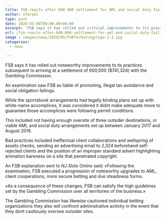 ```yaml
---
title: FSB reacts after 600 000 settlement for AML and social duty failings
author: xforeal 
type: post
date: 2020-05-06T00:00:00+00:00
excerpt: 'FSB says it has rolled out critical improvements to its practices in the wake of arriving at a settlement of 600,000 ($741,324) with the Gambling Commission '
url: /fsb-reacts-after-600-000-settlement-for-aml-and-social-duty-failings/
image : images/news/2020/05/FSBTechnologylogo-1-1.jpg
categories:
  - news

---
```

FSB says it has rolled out noteworthy improvements to its practices subsequent to arriving at a settlement of 600,000 ($741,324) with the Gambling Commission. 

An examination saw FSB as liable of promoting, illegal tax avoidance and social obligation failings. 

While the sportsbook arrangements had legally binding plans set up with white-name accomplices, it was considered it didnt make adequate move to guarantee those accomplices were following permit conditions. 

This included not having enough oversite of three outsider destinations, or viable AML and social duty arrangements set up between January 2017 and August 2019. 

Bad practices included ineffectual client collaborations and wellspring of assets checks, sending an advertising email to 2,324 beforehand self-rejected clients and the position of an improper standard advert highlighting animation bareness on a site that penetrated copyright. 

An FSB explanation sent to _NJ Slots Online_ said: &#171;Following the examination, FSB executed a progression of noteworthy upgrades to AML, client cooperations, more secure betting and due steadiness forms. 

&#171;As a consequence of these changes, FSB can satisfy the high guidelines set by the Gambling Commission over all territories of the business.&#187; 

The Gambling Commission has likewise cautioned individual betting organizations they also will confront administrative activity in the event that they dont cautiously oversee outsider sites.